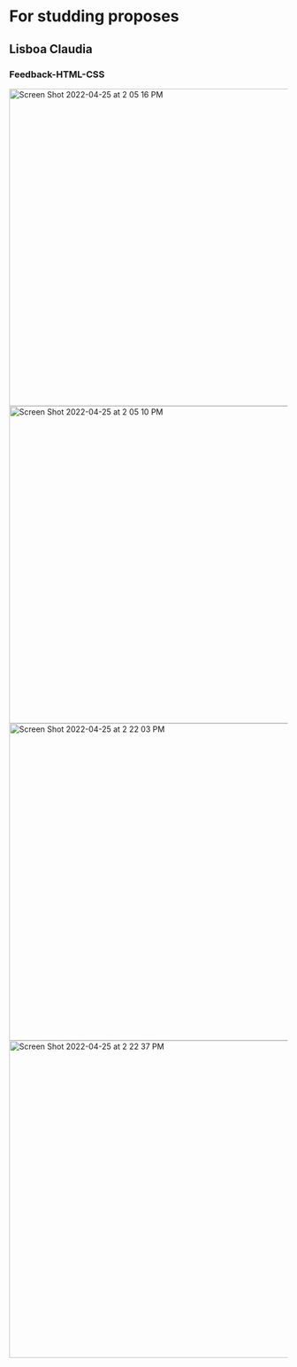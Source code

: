 # For studding proposes 
## Lisboa Claudia

### Feedback-HTML-CSS 


<img width="573" alt="Screen Shot 2022-04-25 at 2 05 16 PM" src="https://user-images.githubusercontent.com/21189063/165151327-f08c231a-b969-41c5-8b22-54b2bf18f466.png">

<img width="573" alt="Screen Shot 2022-04-25 at 2 05 10 PM" src="https://user-images.githubusercontent.com/21189063/165151562-77ffb7ad-10ae-4555-942d-2fc8122cd697.png">


<img width="573" alt="Screen Shot 2022-04-25 at 2 22 03 PM" src="https://user-images.githubusercontent.com/21189063/165151577-7bfda75e-661e-43bc-a9ab-91787006bf55.png">


<img width="573" alt="Screen Shot 2022-04-25 at 2 22 37 PM" src="https://user-images.githubusercontent.com/21189063/165151592-bced0632-d5d4-4d8f-b243-4c0b03c80352.png">


